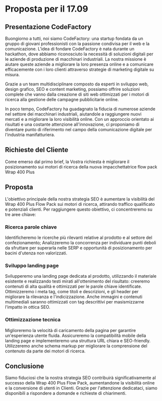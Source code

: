 # Proposta per il 17.09

## Presentazione CodeFactory

Buongiorno a tutti,
noi siamo CodeFactory: una startup fondata da un gruppo di giovani professionisti con la passione condivisa per il web e la comunicazione. L'idea di fondare CodeFactory è nata durante un hackathon, dove abbiamo riconosciuto la necessità di soluzioni digitali per le aziende di produzione di macchinari industriali.
La nostra missione è aiutare queste aziende a migliorare la loro presenza online e a comunicare efficacemente con i loro clienti attraverso strategie di marketing digitale su misura.

Grazie a un team multidisciplinare composto da esperti in sviluppo web, design grafico, SEO e content marketing, possiamo offrire soluzioni complete che vanno dalla creazione di siti web ottimizzati per i motori di ricerca alla gestione delle campagne pubblicitarie online.

In poco tempo, CodeFactory ha guadagnato la fiducia di numerose aziende nel settore dei macchinari industriali, aiutandole a raggiungere nuovi mercati e a migliorare la loro visibilità online. Con un approccio orientato ai risultati e una costante attenzione all'innovazione, ci proponiamo di diventare punto di riferimento nel campo della comunicazione digitale per l'industria manifatturiera.

## Richieste del Cliente

Come emerso dal primo brief, la Vostra richiesta è migliorare il posizionamento sui motori di ricerca della nuova impacchettatrice flow pack Wrap 400 Plus

## Proposta

L'obiettivo principale della nostra strategia SEO è aumentare la visibilità del Wrap 400 Plus Flow Pack sui motori di ricerca, attirando traffico qualificato e potenziali clienti. Per raggiungere questo obiettivo, ci concentreremo su tre aree chiave:

### Ricerca parole chiave

Identificheremo le ricerche più rilevanti relative al prodotto e al settore del confezionamento; Analizzeremo la concorrenza per individuare punti deboli da sfruttare per superarla nelle SERP e opportunità di posizionamento per bacini d'utenza non valorizzati.

### Sviluppo landing page

Svilupperemo una landing page dedicata al prodotto, utilizzando il materiale esistente e realizzando testi mirati all'ottenimento del risultato: creeremo contenuti di alta qualità e ottimizzati per le parole chiave identificate. Ottimizzeremo i meta tag, come titoli e descrizioni, e gli header per migliorare la rilevanza e l'indicizzazione. Anche immagini e contenuti multimediali saranno ottimizzati con tag descrittivi per masismizzarne l'impatto in ottica SEO.

### Ottimizzazione tecnica

Miglioreremo la velocità di caricamento della pagina per garantire un'esperienza utente fluida. Assicureremo la compatibilità mobile della landing page e implementeremo una struttura URL chiara e SEO-friendly. Utilizzeremo anche schema markup per migliorare la comprensione del contenuto da parte dei motori di ricerca.

## Conclusione

Siamo fiduciosi che la nostra strategia SEO contribuirà significativamente al successo della Wrap 400 Plus Flow Pack, aumentandone la visibilità online e la conversione di utenti in Clienti.
Grazie per l'attenzione dedicataci, siamo disponibili a rispondere a domande e richieste di chiarimenti.